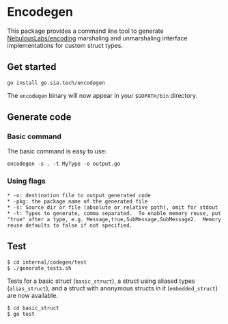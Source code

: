 # Encodegen
This package provides a command line tool to generate [NebulousLabs/encoding](https://gitlab.com/NebulousLabs/encoding) marshaling and unmarshaling interface implementations for custom struct types.

## Get started

```
go install go.sia.tech/encodegen
```

The `encodegen` binary will now appear in your `$GOPATH/bin` directory.

## Generate code

### Basic command
The basic command is easy to use:
```
encodegen -s . -t MyType -o output.go
```

### Using flags

    * -o: destination file to output generated code
    * -pkg: the package name of the generated file
    * -s: Source dir or file (absolute or relative path), omit for stdout
    * -t: Types to generate, comma separated.  To enable memory reuse, put "true" after a type, e.g. Message,true,SubMessage,SubMessage2.  Memory reuse defaults to false if not specified.

## Test

```
$ cd internal/codegen/test
$ ./generate_tests.sh
```

Tests for a basic struct (`basic_struct`), a struct using aliased types (`alias_struct`), and a struct with anonymous structs in it (`embedded_struct`) are now available.

```
$ cd basic_struct
$ go test
```